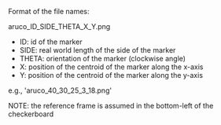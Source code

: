 Format of the file names:

aruco_ID_SIDE_THETA_X_Y.png

- ID: id of the marker
- SIDE: real world length of the side of the marker
- THETA: orientation of the marker (clockwise angle)
- X: position of the centroid of the marker along the x-axis
- Y: position of the centroid of the marker along the y-axis

e.g., 'aruco_40_30_25_3_18.png'

NOTE: the reference frame is assumed in the bottom-left of the checkerboard
